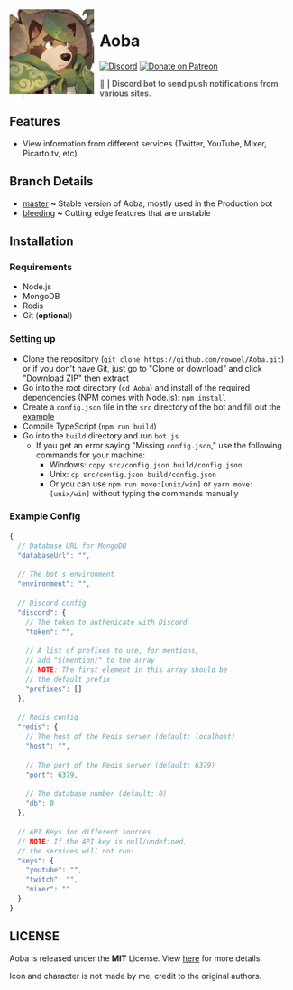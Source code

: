 <img src='./assets/Aoba.png' width='150' height='150' align='left' style='float: left; margin: 0 10px 0 0;' alt='Aoba' />

# Aoba
[![Discord](https://discordapp.com/api/guilds/382725233695522816/embed.png)](https://discord.gg/yDnbEDH) [![Donate on Patreon](https://img.shields.io/badge/patreon-auguwu-blue.svg?logo=patreon&logoWidth=30&logoColor=F96854&style=popout-square)](https://patreon.com/auguwu)

> :speedboat: **| Discord bot to send push notifications from various sites.**

## Features
- View information from different services (Twitter, YouTube, Mixer, Picarto.tv, etc)

## Branch Details
- [master](https://github.com/nowoel/Aoba/tree/stable) **~** Stable version of Aoba, mostly used in the Production bot
- [bleeding](https://github.com/nowoel/Aoba/tree/bleeding) **~** Cutting edge features that are unstable

## Installation
### Requirements
- Node.js
- MongoDB
- Redis 
- Git (**optional**)

### Setting up
- Clone the repository (``git clone https://github.com/nowoel/Aoba.git``) or if you don't have Git, just go to "Clone or download" and click "Download ZIP" then extract
- Go into the root directory (``cd Aoba``) and install of the required dependencies (NPM comes with Node.js): ``npm install``
- Create a `config.json` file in the `src` directory of the bot and fill out the [example](https://github.com/nowoel/Aoba#example-config)
- Compile TypeScript (``npm run build``)
- Go into the `build` directory and run `bot.js`
  - If you get an error saying "Missing `config.json`," use the following commands for your machine:
    - Windows: `copy src/config.json build/config.json`
    - Unix: `cp src/config.json build/config.json`
    - Or you can use `npm run move:[unix/win]` or `yarn move:[unix/win]` without typing the commands manually

### Example Config
```js
{
  // Database URL for MongoDB
  "databaseUrl": "",

  // The bot's environment
  "environment": "",

  // Discord config
  "discord": {
    // The token to authenicate with Discord
    "token": "",

    // A list of prefixes to use, for mentions,
    // add "$(mention)" to the array
    // NOTE: The first element in this array should be
    // the default prefix
    "prefixes": []
  },

  // Redis config
  "redis": {
    // The host of the Redis server (default: localhost)
    "host": "",

    // The port of the Redis server (default: 6379)
    "port": 6379,

    // The database number (default: 0)
    "db": 0
  },

  // API Keys for different sources
  // NOTE: If the API key is null/undefined,
  // the services will not run!
  "keys": {
    "youtube": "",
    "twitch": "",
    "mixer": ""
  }
}
```

## LICENSE
Aoba is released under the **MIT** License. View [here](/LICENSE) for more details.

Icon and character is not made by me, credit to the original authors.